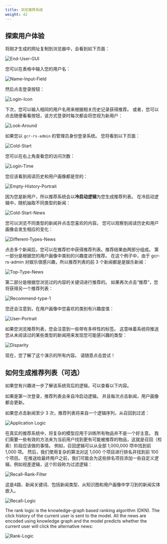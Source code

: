 ```yaml
---
title: 浏览推荐系统
weight: 42
---
```


## 探索用户体验
将刚才生成的网址复制到浏览器中，会看到如下页面： 

![End-User-GUI](/images/end-user-gui.png)

您可以在表格中输入您的用户名： 

![Name-Input-Field](/images/name-input-field.png)

然后点击登录按钮：

![Login-Icon](/images/login-icon.png)

下次，您可以输入相同的用户名用来根据相关历史记录获得推荐。 或者，您可以点击随便看看按钮，该方式登录时每次都会将您视为新用户： 

![Look-Around](/images/look-around.png)

如果您以 `gcr-rs-admin` 的管理员身份登录系统。 您将看到以下页面： 

![Cold-Start](/images/cold-start.png)

您可以在右上角查看您的访问次数： 

![Login-Time](/images/login-time.png)

您应该看到阅读历史和用户画像都是空的： 

![Empty-History-Portrait](/images/empty-history-portrait.png)

因为您是新用户，所以推荐系统会以**冷启动逻辑**为您生成推荐列表。 在冷启动逻辑中，随机抽取不同类型的新闻： 

![Cold-Start-News](/images/cold-start-news.png)

您可以浏览不同类型的新闻并点击您喜欢的内容。 您可以观察到阅读历史和用户画像会发生相应的变化： 

![Different-Types-News](/images/dtn.png)

点击多个新闻后，您可以在推荐栏中获得推荐列表。推荐结果由两部分组成。 第一部分是根据您的用户画像中类别的兴趣度进行推荐。 在这个例子中，由于 gcr-rs-admin 对娱乐很感兴趣，所以推荐列表的前 3 个新闻都是是娱乐新闻： 

![Top-Type-News](/images/top-type-news.png)

第二部分是根据您浏览过的内容的关键词进行推荐的。 如果再次点击“推荐”，您将获得另一个推荐列表： 

![Recommend-type-1](/images/recommend-type-1.png)

您还会注意到，在用户画像中您喜欢的类别有兴趣度值： 

![User-Portrait](/images/user-portrait.png)

如果您浏览推荐列表，您会注意到一些带有多样性的标签。 这意味着系统将推送您从未阅读过的某些类型的新闻用来发现您可能感兴趣的类型： 

![Disparity](/images/disparity.png)

现在，您了解了这个演示的所有内容。 请随意点击尝试！ 

## 如何生成推荐列表（可选） 

如果您有兴趣进一步了解该系统背后的逻辑，可以查看以下内容。 

如果是第一次登录，推荐列表会来自冷启动逻辑。 并且每次点击新闻，用户画像都会更新。 

如果您点击新闻至少 3 次，推荐列表将来自一个逻辑序列，从召回到过滤： 

![Application Logic](/images/application-logic.png)

在真实的推荐系统中，将复杂的模型应用于训练所有物品并不是一个好主意。 我们需要一些有效的方法来为当前用户找到更有可能被推荐的物品，这就是召回（检索）阶段应该做的事情。 例如，召回逻辑可以从全部 1,000,000 项中找到前 1,000 项。 然后，我们使用复杂的算法对这 1,000 个项目进行排名并找到前 100 个项目。 在推送给最终用户之前，我们可能会为这些排名项目添加一些自定义逻辑，例如视差逻辑，这个阶段称为过滤逻辑： 

![Recall-Rank-Filter](/images/recall-rank-filter.png)

这是4路、新闻关键词、包括新闻类型、从知识图和用户画像中学习到的新闻实体嵌入。 

![Recall-Logic](/images/recall-logic.png)

The rank logic is the knowledge-graph based ranking algorithm (DKN). The click history of the current user is sent to the model. All the news are encoded using
knowledge graph and the model predicts whether the current user will click the alternative news:

![Rank-Logic](/images/rank-logic.png)







